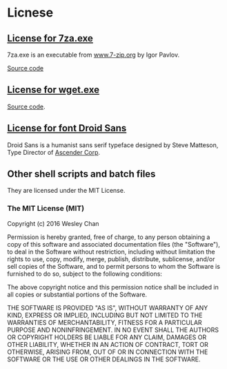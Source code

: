 # Licnese

## [License for 7za.exe](http://www.7-zip.org/license.txt)
7za.exe is an executable from www.7-zip.org by Igor Pavlov.

[Source code](http://www.7-zip.org/a/7z1514-src.7z)

## [License for wget.exe](https://www.gnu.org/copyleft/gpl.html)
[Source code](http://ftp.gnu.org/gnu/wget/wget-1.17.1.tar.xz).

## [License for font Droid Sans](https://www.apache.org/licenses/LICENSE-2.0.txt)
Droid Sans is a humanist sans serif typeface designed by Steve Matteson, Type Director of [Ascender Corp](http://ascendercorp.com/).

## Other shell scripts and batch files
They are licensed under the MIT License.

### The MIT License (MIT)

Copyright (c) 2016 Wesley Chan

Permission is hereby granted, free of charge, to any person obtaining a copy
of this software and associated documentation files (the "Software"), to deal
in the Software without restriction, including without limitation the rights
to use, copy, modify, merge, publish, distribute, sublicense, and/or sell
copies of the Software, and to permit persons to whom the Software is
furnished to do so, subject to the following conditions:

The above copyright notice and this permission notice shall be included in all
copies or substantial portions of the Software.

THE SOFTWARE IS PROVIDED "AS IS", WITHOUT WARRANTY OF ANY KIND, EXPRESS OR
IMPLIED, INCLUDING BUT NOT LIMITED TO THE WARRANTIES OF MERCHANTABILITY,
FITNESS FOR A PARTICULAR PURPOSE AND NONINFRINGEMENT. IN NO EVENT SHALL THE
AUTHORS OR COPYRIGHT HOLDERS BE LIABLE FOR ANY CLAIM, DAMAGES OR OTHER
LIABILITY, WHETHER IN AN ACTION OF CONTRACT, TORT OR OTHERWISE, ARISING FROM,
OUT OF OR IN CONNECTION WITH THE SOFTWARE OR THE USE OR OTHER DEALINGS IN THE
SOFTWARE.
